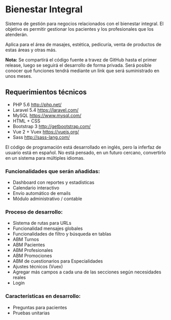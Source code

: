 <h1>Bienestar Integral</h1>
<p>Sistema de gestión para negocios relacionados con el bienestar integral. El objetivo es permitir gestionar los pacientes y los profesionales que los atenderán.</p> 
<p>Aplica para el área de masajes, estética, pedicuría, venta de productos de estas áreas y otras más.</p>
<p><strong>Nota:</strong> Se compartirá el código fuente a travez de GitHub hasta el primer release, luego se seguirá el desarrollo de forma privada. Será posible conocer qué funciones tendrá mediante un link que será suministrado en unos meses.</p>
<h2>Requerimientos técnicos</h2>
<ul>
	<li>PHP 5.6 <a href="http://php.net/">http://php.net/</a></li>
	<li>Laravel 5.4 <a href="https://laravel.com/">https://laravel.com/</a></li>
	<li>MySQL <a href="https://www.mysql.com/">https://www.mysql.com/</a></li>
	<li>HTML + CSS</li>
	<li>Bootstrap 3 <a href="http://getbootstrap.com/">http://getbootstrap.com/</a></li>
	<li>Vue 2 + Vuex <a href="https://vuejs.org/">https://vuejs.org/</a></li>
	<li>Sass <a href="http://sass-lang.com/">http://sass-lang.com/</a></li>
</ul>
<p>El código de programación está desarrollado en inglés, pero la inferfaz de usuario está en español. No está pensado, en un futuro cercano, convertirlo en un sistema para múltiples idiomas.</p>
<h3>Funcionalidades que serán añadidas:</h3>
<ul>
	<li>Dashboard con reportes y estadísticas</li>
	<li>Calendario interactivo</li>
	<li>Envío automático de emails</li>
	<li>Módulo administrativo / contable</li>
</ul>
<h3>Proceso de desarrollo:</h3>
<ul>
	<li>Sistema de rutas para URLs</li>
	<li>Funcionalidad mensajes globales</li>
	<li>Funcionalidades de filtro y búsqueda en tablas</li>
	<li>ABM Turnos</li>
	<li>ABM Pacientes</li>
	<li>ABM Profesionales</li>
	<li>ABM Promociones</li>
	<li>ABM de cuestionarios para Especialidades</li>
	<li>Ajustes técnicos (Vuex)</li>
	<li>Agregar más campos a cada una de las secciones según necesidades reales</li>
	<li>Login</li>
</ul>
<h3>Características en desarrollo:</h3>
<ul>
	<li>Preguntas para pacientes</li>
	<li>Pruebas unitarias</li>
</ul>